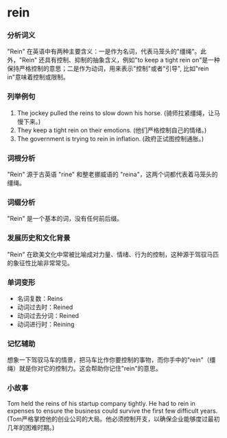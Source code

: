 # rein

### 分析词义

  

"Rein" 在英语中有两种主要含义：一是作为名词，代表马笼头的"缰绳"。此外，"Rein" 还具有控制、抑制的抽象含义，例如"to keep a tight rein on"是一种保持严格控制的意思；二是作为动词，用来表示"控制"或者"引导", 比如"rein in"意味着控制或限制。

  

### 列举例句

  

1.  The jockey pulled the reins to slow down his horse. (骑师拉紧缰绳，让马慢下来。)
2.  They keep a tight rein on their emotions. (他们严格控制自己的情绪。)
3.  The government is trying to rein in inflation. (政府正试图控制通胀。)

  

### 词根分析

  

"Rein" 源于古英语 "rine" 和整老挪威语的 "reina"，这两个词都代表着马笼头的缰绳。

  

### 词缀分析

  

"Rein" 是一个基本的词，没有任何前后缀。

  

### 发展历史和文化背景

  

"Rein" 在欧美文化中常被比喻成对力量、情绪、行为的控制，这种源于驾驭马匹的象征性比喻非常常见。

  

### 单词变形

  

*   名词复数：Reins
*   动词过去时：Reined
*   动词过去分词：Reined
*   动词进行时：Reining

  

### 记忆辅助

  

想象一下驾驭马车的情景，把马车比作你要控制的事物，而你手中的"rein"（缰绳）就是你对它的控制力。这会帮助你记住"rein"的意思。

  

### 小故事

  

Tom held the reins of his startup company tightly. He had to rein in expenses to ensure the business could survive the first few difficult years. (Tom严格掌控他的创业公司的大局。他必须控制开支，以确保企业能够度过最初几年的困难时期。)
